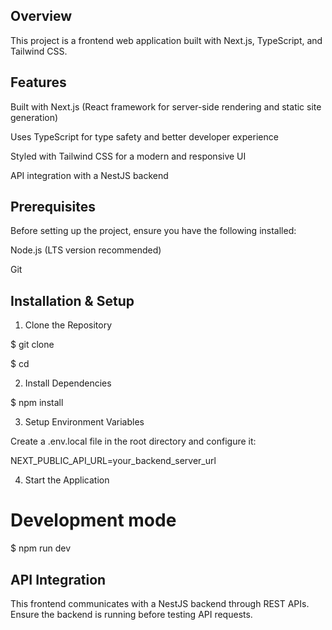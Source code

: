 ## Overview

This project is a frontend web application built with Next.js, TypeScript, and Tailwind CSS.

## Features

Built with Next.js (React framework for server-side rendering and static site generation)

Uses TypeScript for type safety and better developer experience

Styled with Tailwind CSS for a modern and responsive UI

API integration with a NestJS backend

## Prerequisites

Before setting up the project, ensure you have the following installed:

Node.js (LTS version recommended)

Git


## Installation & Setup

1. Clone the Repository

$ git clone <repository-url>

$ cd <project-folder>

2. Install Dependencies

$ npm install  

3. Setup Environment Variables

Create a .env.local file in the root directory and 
configure it:

NEXT_PUBLIC_API_URL=your_backend_server_url

4. Start the Application

# Development mode

$ npm run dev  

## API Integration

This frontend communicates with a NestJS backend through REST APIs. Ensure the backend is running before testing API requests.


